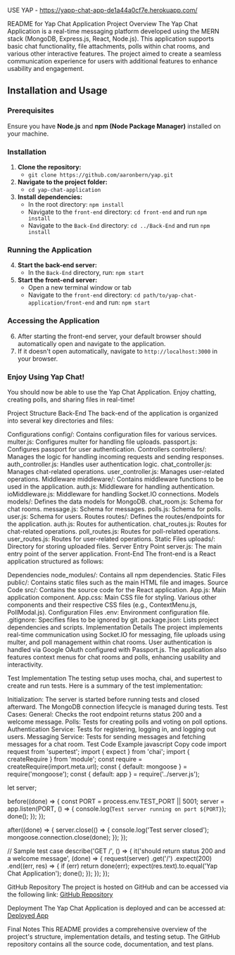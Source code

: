 USE YAP - https://yapp-chat-app-de1a44a0cf7e.herokuapp.com/

README for Yap Chat Application
Project Overview
The Yap Chat Application is a real-time messaging platform developed using the MERN stack (MongoDB, Express.js, React, Node.js). This application supports basic chat functionality, file attachments, polls within chat rooms, and various other interactive features. The project aimed to create a seamless communication experience for users with additional features to enhance usability and engagement.


## Installation and Usage

### Prerequisites
Ensure you have **Node.js** and **npm (Node Package Manager)** installed on your machine.

### Installation

1. **Clone the repository:**
   - `git clone https://github.com/aaronbern/yap.git`
2. **Navigate to the project folder:**
   - `cd yap-chat-application`
3. **Install dependencies:**
   - In the root directory: `npm install`
   - Navigate to the `front-end` directory: `cd front-end` and run `npm install`
   - Navigate to the `Back-End` directory: `cd ../Back-End` and run `npm install`

### Running the Application

4. **Start the back-end server:**
   - In the `Back-End` directory, run: `npm start`
5. **Start the front-end server:**
   - Open a new terminal window or tab
   - Navigate to the `front-end` directory: `cd path/to/yap-chat-application/front-end` and run: `npm start`

### Accessing the Application

6. After starting the front-end server, your default browser should automatically open and navigate to the application.
7. If it doesn't open automatically, navigate to `http://localhost:3000` in your browser.

### Enjoy Using Yap Chat!

You should now be able to use the Yap Chat Application. Enjoy chatting, creating polls, and sharing files in real-time!

Project Structure
Back-End
The back-end of the application is organized into several key directories and files:

Configurations
config/: Contains configuration files for various services.
multer.js: Configures multer for handling file uploads.
passport.js: Configures passport for user authentication.
Controllers
controllers/: Manages the logic for handling incoming requests and sending responses.
auth_controller.js: Handles user authentication logic.
chat_controller.js: Manages chat-related operations.
user_controller.js: Manages user-related operations.
Middleware
middleware/: Contains middleware functions to be used in the application.
auth.js: Middleware for handling authentication.
ioMiddleware.js: Middleware for handling Socket.IO connections.
Models
models/: Defines the data models for MongoDB.
chat_room.js: Schema for chat rooms.
message.js: Schema for messages.
polls.js: Schema for polls.
user.js: Schema for users.
Routes
routes/: Defines the routes/endpoints for the application.
auth.js: Routes for authentication.
chat_routes.js: Routes for chat-related operations.
poll_routes.js: Routes for poll-related operations.
user_routes.js: Routes for user-related operations.
Static Files
uploads/: Directory for storing uploaded files.
Server Entry Point
server.js: The main entry point of the server application.
Front-End
The front-end is a React application structured as follows:

Dependencies
node_modules/: Contains all npm dependencies.
Static Files
public/: Contains static files such as the main HTML file and images.
Source Code
src/: Contains the source code for the React application.
App.js: Main application component.
App.css: Main CSS file for styling.
Various other components and their respective CSS files (e.g., ContextMenu.js, PollModal.js).
Configuration Files
.env: Environment configuration file.
.gitignore: Specifies files to be ignored by git.
package.json: Lists project dependencies and scripts.
Implementation Details
The project implements real-time communication using Socket.IO for messaging, file uploads using multer, and poll management within chat rooms. User authentication is handled via Google OAuth configured with Passport.js. The application also features context menus for chat rooms and polls, enhancing usability and interactivity.

Test Implementation
The testing setup uses mocha, chai, and supertest to create and run tests. Here is a summary of the test implementation:

Initialization: The server is started before running tests and closed afterward. The MongoDB connection lifecycle is managed during tests.
Test Cases:
General: Checks the root endpoint returns status 200 and a welcome message.
Polls: Tests for creating polls and voting on poll options.
Authentication Service: Tests for registering, logging in, and logging out users.
Messaging Service: Tests for sending messages and fetching messages for a chat room.
Test Code Example
javascript
Copy code
import request from 'supertest';
import { expect } from 'chai';
import { createRequire } from 'module';
const require = createRequire(import.meta.url);
const { default: mongoose } = require('mongoose');
const { default: app } = require('../server.js'); 

let server;

before((done) => {
    const PORT = process.env.TEST_PORT || 5001;
    server = app.listen(PORT, () => {
        console.log(`Test server running on port ${PORT}`);
        done();
    });
});

after((done) => {
    server.close(() => {
        console.log('Test server closed');
        mongoose.connection.close(done);
    });
});

// Sample test case
describe('GET /', () => {
  it('should return status 200 and a welcome message', (done) => {
    request(server)
      .get('/')
      .expect(200)
      .end((err, res) => {
        if (err) return done(err);
        expect(res.text).to.equal('Yap Chat Application');
        done();
      });
  });
});

GitHub Repository
The project is hosted on GitHub and can be accessed via the following link:
[GitHub Repository](https://github.com/daniiltsioma/yap)

Deployment
The Yap Chat Application is deployed and can be accessed at:
[Deployed App](https://yapp-chat-app-de1a44a0cf7e.herokuapp.com/)

Final Notes
This README provides a comprehensive overview of the project's structure, implementation details, and testing setup. The GitHub repository contains all the source code, documentation, and test plans.
